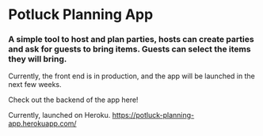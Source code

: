 <h1> Potluck Planning App </h1>
<h3> A simple tool to host and plan parties, hosts can create parties and ask for guests to bring items. Guests can select the items they will bring. </h3>
Currently, the front end is in production, and the app will be launched in the next few weeks. 

Check out the backend of the app here!

Currently, launched on Heroku. 
https://potluck-planning-app.herokuapp.com/

